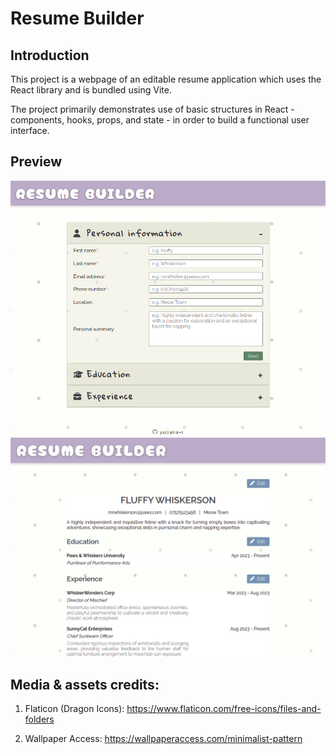 # Resume Builder
## Introduction 

This project is a webpage of an editable resume application which uses the React library and is bundled using Vite.

The project primarily demonstrates use of basic structures in React - components, hooks, props, and state - in order to build a functional user interface.

## Preview

[![CV App](./src/assets/demo1.png)](https://resume-builder-yuliana-r.netlify.app/)
[![CV App](./src/assets/demo2.png)](https://resume-builder-yuliana-r.netlify.app/)

## Media & assets credits:

1. Flaticon (Dragon Icons): https://www.flaticon.com/free-icons/files-and-folders

2. Wallpaper Access: https://wallpaperaccess.com/minimalist-pattern 

